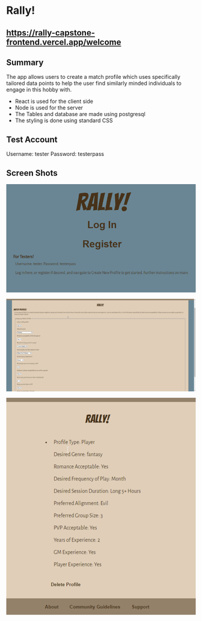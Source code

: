 Rally!
===

https://rally-capstone-frontend.vercel.app/welcome
---

Summary
---
The app allows users to create a match profile which uses specifically tailored data points to help the user find similarly minded individuals to engage in this hobby with.


* React is used for the client side
* Node is used for the server
* The Tables and database are made using postgresql
* The styling is done using standard CSS

Test Account
---
Username: tester
Password: testerpass


Screen Shots
---

![screenshot of login page](../public/screenShots/login.png?raw=true)


![screenshot of match form page](../public/screenShots/match.png?raw=true)


![screenshot of profile page](../public/screenShots/profile.png?raw=true)